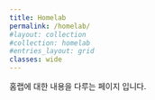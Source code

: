 ```yaml
---
title: Homelab
permalink: /homelab/
#layout: collection
#collection: homelab
#entries_layout: grid
classes: wide
---
```


홈랩에 대한 내용을 다루는 페이지 입니다.

<!-- {: .note .info}
You can add specific plugins to the `whitelist` key in `_config.yml` to allow them to run in safe mode. -->

<!-- * [Installation]({{ '/docs/plugins/installation/' | relative_url }}) - How to install plugins
* [Your first plugin]({{ '/docs/plugins/your-first-plugin/' | relative_url }}) - How to write plugins
* [Generators]({{ '/docs/plugins/generators/' | relative_url }}) - Create additional content on your site
* [Converters]({{ '/docs/plugins/converters/' | relative_url }}) - Change a markup language into another format
* [Commands]({{ '/docs/plugins/commands/' | relative_url }}) - Extend the `jekyll` executable with subcommands
* [Tags]({{ '/docs/plugins/tags/' | relative_url }}) - Create custom Liquid tags
* [Filters]({{ '/docs/plugins/filters/' | relative_url }}) - Create custom Liquid filters
* [Hooks]({{ '/docs/plugins/hooks/' | relative_url }}) - Fine-grained control to extend the build process -->